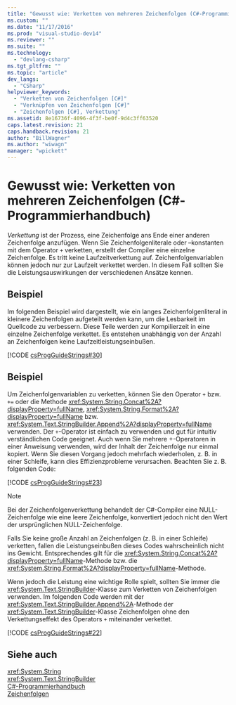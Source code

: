 ```yaml
---
title: "Gewusst wie: Verketten von mehreren Zeichenfolgen (C#-Programmierhandbuch) | Microsoft Docs"
ms.custom: ""
ms.date: "11/17/2016"
ms.prod: "visual-studio-dev14"
ms.reviewer: ""
ms.suite: ""
ms.technology: 
  - "devlang-csharp"
ms.tgt_pltfrm: ""
ms.topic: "article"
dev_langs: 
  - "CSharp"
helpviewer_keywords: 
  - "Verketten von Zeichenfolgen [C#]"
  - "Verknüpfen von Zeichenfolgen [C#]"
  - "Zeichenfolgen [C#], Verkettung"
ms.assetid: 8e16736f-4096-4f3f-be0f-9d4c3ff63520
caps.latest.revision: 21
caps.handback.revision: 21
author: "BillWagner"
ms.author: "wiwagn"
manager: "wpickett"
---
```

# Gewusst wie: Verketten von mehreren Zeichenfolgen (C#-Programmierhandbuch)
*Verkettung* ist der Prozess, eine Zeichenfolge ans Ende einer anderen Zeichenfolge anzufügen.  Wenn Sie Zeichenfolgenliterale oder –konstanten mit dem Operator `+` verketten, erstellt der Compiler eine einzelne Zeichenfolge.  Es tritt keine Laufzeitverkettung auf.  Zeichenfolgenvariablen können jedoch nur zur Laufzeit verkettet werden.  In diesem Fall sollten Sie die Leistungsauswirkungen der verschiedenen Ansätze kennen.  
  
## Beispiel  
 Im folgenden Beispiel wird dargestellt, wie ein langes Zeichenfolgenliteral in kleinere Zeichenfolgen aufgeteilt werden kann, um die Lesbarkeit im Quellcode zu verbessern.  Diese Teile werden zur Kompilierzeit in eine einzelne Zeichenfolge verkettet.  Es entstehen unabhängig von der Anzahl an Zeichenfolgen keine Laufzeitleistungseinbußen.  
  
 [!CODE [csProgGuideStrings#30](../CodeSnippet/VS_Snippets_VBCSharp/csProgGuideStrings#30)]  
  
## Beispiel  
 Um Zeichenfolgenvariablen zu verketten, können Sie den Operator `+` bzw. `+=` oder die Methode <xref:System.String.Concat%2A?displayProperty=fullName>, <xref:System.String.Format%2A?displayProperty=fullName> bzw. <xref:System.Text.StringBuilder.Append%2A?displayProperty=fullName> verwenden.  Der `+`\-Operator ist einfach zu verwenden und gut für intuitiv verständlichen Code geeignet.  Auch wenn Sie mehrere \+\-Operatoren in einer Anweisung verwenden, wird der Inhalt der Zeichenfolge nur einmal kopiert.  Wenn Sie diesen Vorgang jedoch mehrfach wiederholen, z. B. in einer Schleife, kann dies Effizienzprobleme verursachen.  Beachten Sie z. B. folgenden Code:  
  
 [!CODE [csProgGuideStrings#23](../CodeSnippet/VS_Snippets_VBCSharp/csProgGuideStrings#23)]  
  
> [!NOTE]
>  Bei der Zeichenfolgenverkettung behandelt der C\#\-Compiler eine NULL\-Zeichenfolge wie eine leere Zeichenfolge, konvertiert jedoch nicht den Wert der ursprünglichen NULL\-Zeichenfolge.  
  
 Falls Sie keine große Anzahl an Zeichenfolgen \(z. B. in einer Schleife\) verketten, fallen die Leistungseinbußen dieses Codes wahrscheinlich nicht ins Gewicht.  Entsprechendes gilt für die <xref:System.String.Concat%2A?displayProperty=fullName>\-Methode bzw. die <xref:System.String.Format%2A?displayProperty=fullName>\-Methode.  
  
 Wenn jedoch die Leistung eine wichtige Rolle spielt, sollten Sie immer die <xref:System.Text.StringBuilder>\-Klasse zum Verketten von Zeichenfolgen verwenden.  Im folgenden Code werden mit der <xref:System.Text.StringBuilder.Append%2A>\-Methode der <xref:System.Text.StringBuilder>\-Klasse Zeichenfolgen ohne den Verkettungseffekt des Operators `+` miteinander verkettet.  
  
 [!CODE [csProgGuideStrings#22](../CodeSnippet/VS_Snippets_VBCSharp/csProgGuideStrings#22)]  
  
## Siehe auch  
 <xref:System.String>   
 <xref:System.Text.StringBuilder>   
 [C\#\-Programmierhandbuch](../../../csharp/programming-guide/index.md)   
 [Zeichenfolgen](../../../csharp/programming-guide/strings/index.md)